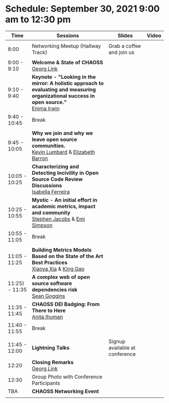 # Schedule: September 30, 2021 9:00 am to 12:30 pm

|Time|Sessions|Slides|Video
---|---|---|---
| | |
| 8:00|Networking Meetup (Hallway Track)|Grab a coffee and join us|
| | |
| 9:00 - 9:10|**Welcome & State of CHAOSS**<br>[Georg Link]()||
| 9:10 - 9:40|**Keynote - "Looking in the mirror: A holistic approach to evaluating and measuring organizational success in open source."**<br>[Emma Irwin]()||
|9:40 - 10:45|Break|
| | |
|9:45 - 10:05|**Why we join and why we leave open source communities.**<br>[Kevin Lumbard]() & [Elizabeth Barron]()||
|10:05 - 10:25|**Characterizing and Detecting Incivility in Open Source Code Review Discussions**<br>[Isabella Ferreira]()||
|10:25 - 10:55|**Mystic - An initial effort in academic metrics, impact and community**<br>[Stephen Jacobs]() & [Emi Simpson]()||
|10:55 - 11:05|Break|
| | |
|11:05 - 11:25|**Building Metrics Models Based on the State of the Art Best Practices**<br>[Xiaoya Xia]() & [King Gao]()||
|11:25) - 11:35|**A complex web of open source software dependencies risk**<br>[Sean Goggins]()||
|11:35 - 11:45|**CHAOSS DEI Badging: From There to Here**<br>[Anita Ihuman]()||
|11:40 - 11:55|Break|
| | |
|11:45 - 12:00|**Lightning Talks** |Signup available at conference|
|12:20|**Closing Remarks**<br>[Georg Link]()|
|12:30|Group Photo with Conference Participants||
|TBA|**CHAOSS Networking Event**||
| | |
